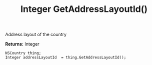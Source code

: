 ﻿---
uid: crmscript_ref_NSCountry_GetAddressLayoutId
title: Integer GetAddressLayoutId()
intellisense: NSCountry.GetAddressLayoutId
keywords: NSCountry, GetAddressLayoutId
so.topic: reference
---

Address layout of the country

**Returns:** Integer


```crmscript
NSCountry thing;
Integer addressLayoutId  = thing.GetAddressLayoutId();
```



